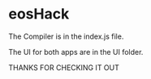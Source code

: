 # eosHack

The Compiler is in the index.js file.

The UI for both apps are in the UI folder.


THANKS FOR CHECKING IT OUT
